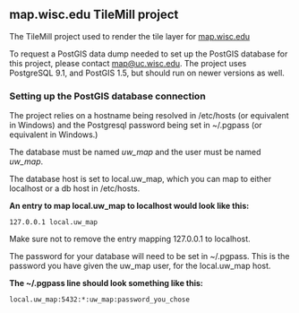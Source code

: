 ## map.wisc.edu TileMill project

The TileMill project used to render the tile layer for [map.wisc.edu](http://map.wisc.edu)

To request a PostGIS data dump needed to set up the PostGIS database for this project, please
contact [map@uc.wisc.edu](mailto:map@uc.wisc.edu). The project uses PostgreSQL 9.1, and PostGIS 1.5, but should run on
newer versions as well.

### Setting up the PostGIS database connection

The project relies on a hostname being resolved in /etc/hosts (or equivalent in Windows)
and the Postgresql password being set in ~/.pgpass (or equivalent in Windows.)

The database must be named *uw_map* and the user must be named *uw_map*.

The database host is set to local.uw_map, which you can map to either localhost
or a db host in /etc/hosts.

**An entry to map local.uw_map to localhost would look like this:**

    127.0.0.1 local.uw_map

Make sure not to remove the entry mapping 127.0.0.1 to localhost.

The password for your database will need to be set in ~/.pgpass. This is
the password you have given the uw_map user, for the local.uw_map host.

**The ~/.pgpass line should look something like this:**

    local.uw_map:5432:*:uw_map:password_you_chose
